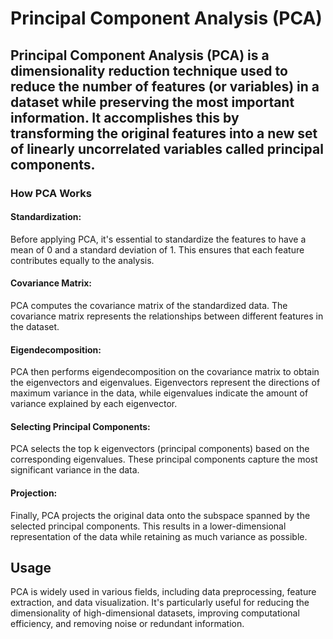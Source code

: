 # Principal Component Analysis (PCA)
## Principal Component Analysis (PCA) is a dimensionality reduction technique used to reduce the number of features (or variables) in a dataset while preserving the most important information. It accomplishes this by transforming the original features into a new set of linearly uncorrelated variables called principal components.

### How PCA Works
#### Standardization:
Before applying PCA, it's essential to standardize the features to have a mean of 0 and a standard deviation of 1. This ensures that each feature contributes equally to the analysis.

#### Covariance Matrix:
PCA computes the covariance matrix of the standardized data. The covariance matrix represents the relationships between different features in the dataset.

#### Eigendecomposition:
PCA then performs eigendecomposition on the covariance matrix to obtain the eigenvectors and eigenvalues. Eigenvectors represent the directions of maximum variance in the data, while eigenvalues indicate the amount of variance explained by each eigenvector.

#### Selecting Principal Components:
PCA selects the top k eigenvectors (principal components) based on the corresponding eigenvalues. These principal components capture the most significant variance in the data.

#### Projection:
Finally, PCA projects the original data onto the subspace spanned by the selected principal components. This results in a lower-dimensional representation of the data while retaining as much variance as possible.

## Usage
PCA is widely used in various fields, including data preprocessing, feature extraction, and data visualization. It's particularly useful for reducing the dimensionality of high-dimensional datasets, improving computational efficiency, and removing noise or redundant information.

